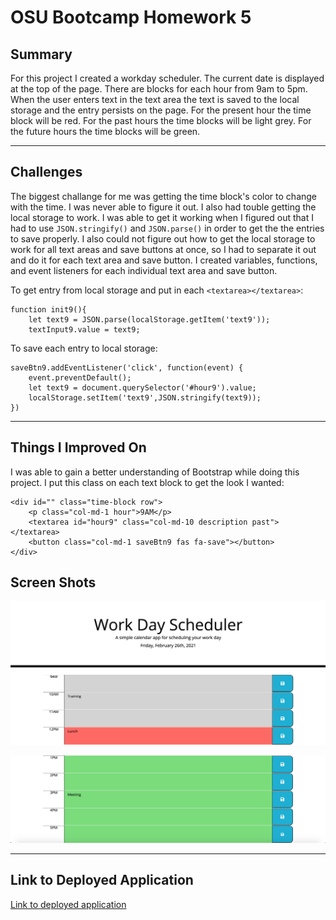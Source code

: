 # OSU Bootcamp Homework 5

## Summary

For this project I created a workday scheduler. The current date is displayed at the top of the page. There are blocks for each hour from 9am to 5pm. When the user enters text in the text area the text is saved to the local storage and the entry persists on the page. For the present hour the time block will be red. For the past hours the time blocks will be light grey. For the future hours the time blocks will be green.

---

## Challenges

The biggest challange for me was getting the time block's color to change with the time. I was never able to figure it out. I also had touble getting the local storage to work. I was able to get it working when I figured out that I had to use `JSON.stringify()` and `JSON.parse()` in order to get the the entries to save properly. I also could not figure out how to get the local storage to work for all text areas and save buttons at once, so I had to separate it out and do it for each text area and save button. I created variables, functions, and event listeners for each individual text area and save button.

To get entry from local storage and put in each `<textarea></textarea>`:

```
function init9(){
    let text9 = JSON.parse(localStorage.getItem('text9'));
    textInput9.value = text9;
```

To save each entry to local storage:

```
saveBtn9.addEventListener('click', function(event) {
    event.preventDefault();
    let text9 = document.querySelector('#hour9').value;
    localStorage.setItem('text9',JSON.stringify(text9));
})
```

---

## Things I Improved On

I was able to gain a better understanding of Bootstrap while doing this project. I put this class on each text block to get the look I wanted:

```
<div id="" class="time-block row">
    <p class="col-md-1 hour">9AM</p>
    <textarea id="hour9" class="col-md-10 description past"></textarea>
    <button class="col-md-1 saveBtn9 fas fa-save"></button>
</div>
```

## Screen Shots

![Sreen shot of deployed application](screenshots/screen-shot-1.png)

![Sreen shot of deployed application](screenshots/screen-shot-2.png)

---

## Link to Deployed Application

[Link to deployed application](https://loganwh454.github.io/osu-bootcamp-homework-5/)
